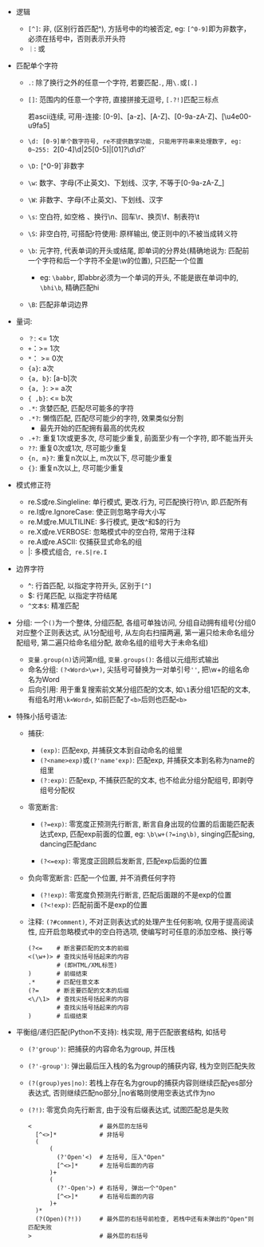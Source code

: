 - 逻辑

  - `[^]`: 非, (区别行首匹配^), 方括号中的均被否定, eg: `[^0-9]`即为非数字，必须在括号中，否则表示开头符
  - `｜`: 或

- 匹配单个字符

  - `.`: 除了换行之外的任意一个字符, 若要匹配`.`, 用`\.`或`[.]`

  - `[]`: 范围内的任意一个字符, 直接拼接无逗号, `[.?!]`匹配三标点

    若ascii连续, 可用-连接: [0-9]、[a-z]、[A-Z]、[0-9a-zA-Z]、[\u4e00-u9fa5]

  - `\d: [0-9]单个数字符号, re不提供数学功能, 只能用字符串来处理数字, eg: 0~255: `2[0-4]\d|25[0-5]|[01]?\d\d?`
  - `\D:` [^0-9]`非数字
  - `\w`: 数字、字母(不止英文)、下划线、汉字, 不等于[0-9a-zA-Z_]
  - `\W`: 非数字、字母(不止英文)、下划线、汉字
  - `\s`: 空白符, 如空格 、换行\n、回车\r、换页\f、制表符\t
  - `\S`: 非空白符, 可搭配r符使用: 原样输出, 使正则中的\不被当成转义符
  - `\b`: 元字符, 代表单词的开头或结尾, 即单词的分界处(精确地说为: 匹配前一个字符和后一个字符不全是\w的位置), 只匹配一个位置
    - eg: `\babbr`, 即abbr必须为一个单词的开头, 不能是嵌在单词中的, `\bhi\b`, 精确匹配hi
  - `\B`: 匹配非单词边界

- 量词:

  - `？`: <= 1次
  - `+`：>= 1次
  - `*`： >= 0次
  - `{a}`: a次
  - `{a, b}`: [a-b]次
  - `{a, }`: >= a次
  - `{ ,b}`: <= b次
  - `.*`: 贪婪匹配, 匹配尽可能多的字符
  - `.*?`: 懒惰匹配, 匹配尽可能少的字符, 效果类似分割
    - 最先开始的匹配拥有最高的优先权
  - `.+?`: 重复1次或更多次, 尽可能少重复, 前面至少有一个字符, 即不能当开头
  - `??`: 重复0次或1次, 尽可能少重复
  - `{n, m}?`: 重复n次以上, m次以下, 尽可能少重复
  - `{}`: 重复n次以上, 尽可能少重复

- 模式修正符

  - re.S或re.Singleline: 单行模式, 更改.行为, 可匹配换行符\n, 即.匹配所有
  - re.I或re.IgnoreCase: 使正则忽略字母大小写
  - re.M或re.MULTILINE: 多行模式, 更改^和$的行为
  - re.X或re.VERBOSE: 忽略模式中的空白符, 常用于注释
  - re.A或re.ASCII: 仅捕获显式命名的组
  - |: 多模式组合,` re.S|re.I`

- 边界字符

  - ^: 行首匹配, 以指定字符开头, 区别于`[^]`
  - $: 行尾匹配, 以指定字符结尾
  - `^文本$`: 精准匹配

- 分组: 一个`()`为一个整体, 分组匹配, 各组可单独访问, 分组自动拥有组号(分组0对应整个正则表达式, 从1分配组号, 从左向右扫描两遍, 第一遍只给未命名组分配组号, 第二遍只给命名组分配, 故命名组的组号大于未命名组)

  - `变量.group(n)`访问第n组, `变量.groups()`: 各组以元组形式输出
  - 命名分组: `(?<Word>\w+)`, 尖括号可替换为一对单引号`''`, 把\w+的组名命名为Word
  - 后向引用: 用于重复搜索前文某分组匹配的文本, 如`\1`表分组1匹配的文本, 有组名时用`\k<Word>`, 如前匹配了`<b>`后则也匹配`<b>`

- 特殊小括号语法:

  - 捕获:

    - `(exp)`: 匹配exp, 并捕获文本到自动命名的组里
    - `(?<name>exp)`或`(?'name'exp)`: 匹配exp, 并捕获文本到名称为name的组里
    - `(?:exp)`: 匹配exp, 不捕获匹配的文本, 也不给此分组分配组号, 即剥夺组号分配权

  - 零宽断言:

    - `(?=exp)`: 零宽度正预测先行断言, 断言自身出现的位置的后面能匹配表达式exp, 匹配exp前面的位置, eg: `\b\w+(?=ing\b)`, singing匹配sing, dancing匹配danc

    - `(?<=exp)`: 零宽度正回顾后发断言, 匹配exp后面的位置

  - 负向零宽断言: 匹配一个位置, 并不消费任何字符

    - `(?!exp)`: 零宽度负预测先行断言, 匹配后面跟的不是exp的位置
    - `(?<!exp)`: 匹配前面不是exp的位置

  - 注释: `(?#comment)`, 不对正则表达式的处理产生任何影响, 仅用于提高阅读性, 应开启忽略模式中的空白符选项, 使编写时可任意的添加空格、换行等

    ```re
    (?<=    # 断言要匹配的文本的前缀
    <(\w+)> # 查找尖括号括起来的内容
            # (即HTML/XML标签)
    )       # 前缀结束
    .*      # 匹配任意文本
    (?=     # 断言要匹配的文本的后缀
    <\/\1>  # 查找尖括号括起来的内容
            # 查找尖括号括起来的内容
    )       # 后缀结束
    ```

- 平衡组/递归匹配(Python不支持): 栈实现, 用于匹配嵌套结构, 如括号

  - `(?'group')`: 把捕获的内容命名为group, 并压栈

  - `(?'-group')`: 弹出最后压入栈的名为group的捕获内容, 栈为空则匹配失败

  - `(?(group)yes|no)`: 若栈上存在名为group的捕获内容则继续匹配yes部分表达式, 否则继续匹配no部分,|no省略则使用空表达式作为no

  - `(?!)`: 零宽负向先行断言, 由于没有后缀表达式, 试图匹配总是失败

    ```re
    <                   # 最外层的左括号
      [^<>]*            # 非括号
      (
          (
            (?'Open'<)  # 左括号, 压入"Open"
            [^<>]*      # 左括号后面的内容
          )+
          (
            (?'-Open'>) # 右括号, 弹出一个"Open"
            [^<>]*      # 右括号后面的内容
          )+
      )*
      (?(Open)(?!))     # 最外层的右括号前检查, 若栈中还有未弹出的"Open"则匹配失败
    >                   # 最外层的右括号
    ```
